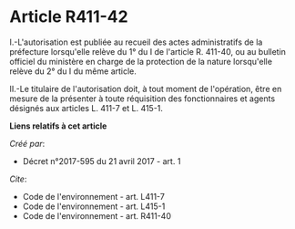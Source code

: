 # Article R411-42

I.-L'autorisation est publiée au recueil des actes administratifs de la préfecture lorsqu'elle relève du 1° du I de l'article
R. 411-40, ou au bulletin officiel du ministère en charge de la protection de la nature lorsqu'elle relève du 2° du I du même
article. 

II.-Le titulaire de l'autorisation doit, à tout moment de l'opération, être en mesure de la présenter à toute réquisition des
fonctionnaires et agents désignés aux articles L. 411-7 et L. 415-1.

**Liens relatifs à cet article**

_Créé par_:

  - Décret n°2017-595 du 21 avril 2017 - art. 1

_Cite_:

  - Code de l'environnement - art. L411-7
  - Code de l'environnement - art. L415-1
  - Code de l'environnement - art. R411-40
